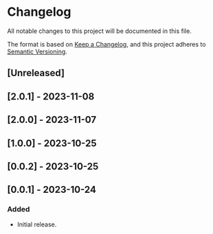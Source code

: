 # Changelog

All notable changes to this project will be documented in this file.

The format is based on [Keep a Changelog](https://keepachangelog.com/en/1.0.0/),
and this project adheres to [Semantic Versioning](https://semver.org/spec/v2.0.0.html).

## [Unreleased]

## [2.0.1] - 2023-11-08

## [2.0.0] - 2023-11-07

## [1.0.0] - 2023-10-25

## [0.0.2] - 2023-10-25

## [0.0.1] - 2023-10-24

### Added

- Initial release.

